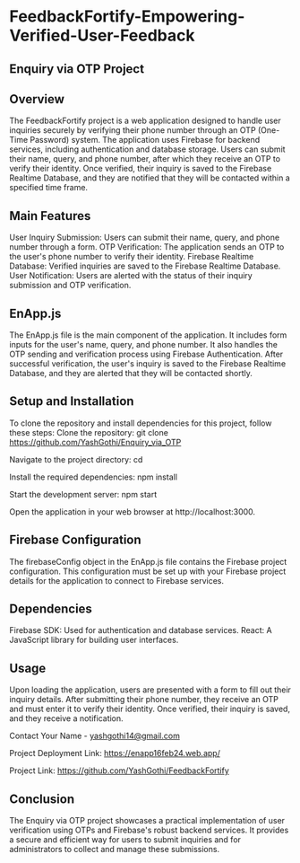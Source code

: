 # FeedbackFortify-Empowering-Verified-User-Feedback

## Enquiry via OTP Project

## Overview

The FeedbackFortify project is a web application designed to handle user inquiries securely by verifying their phone number through an OTP (One-Time Password) system. The application uses Firebase for backend services, including authentication and database storage. Users can submit their name, query, and phone number, after which they receive an OTP to verify their identity. Once verified, their inquiry is saved to the Firebase Realtime Database, and they are notified that they will be contacted within a specified time frame.

## Main Features

User Inquiry Submission: Users can submit their name, query, and phone number through a form.
OTP Verification: The application sends an OTP to the user's phone number to verify their identity.
Firebase Realtime Database: Verified inquiries are saved to the Firebase Realtime Database.
User Notification: Users are alerted with the status of their inquiry submission and OTP verification.

## EnApp.js

The EnApp.js file is the main component of the application. It includes form inputs for the user's name, query, and phone number. It also handles the OTP sending and verification process using Firebase Authentication. After successful verification, the user's inquiry is saved to the Firebase Realtime Database, and they are alerted that they will be contacted shortly.

## Setup and Installation

To clone the repository and install dependencies for this project, follow these steps:
Clone the repository:
git clone <https://github.com/YashGothi/Enquiry_via_OTP>

Navigate to the project directory:
cd <enapp>

Install the required dependencies:
npm install

Start the development server:
npm start

Open the application in your web browser at http://localhost:3000.

## Firebase Configuration

The firebaseConfig object in the EnApp.js file contains the Firebase project configuration. This configuration must be set up with your Firebase project details for the application to connect to Firebase services.

## Dependencies

Firebase SDK: Used for authentication and database services.
React: A JavaScript library for building user interfaces.

## Usage

Upon loading the application, users are presented with a form to fill out their inquiry details. After submitting their phone number, they receive an OTP and must enter it to verify their identity. Once verified, their inquiry is saved, and they receive a notification.


Contact 
Your Name - yashgothi14@gmail.com

Project Deployment Link: https://enapp16feb24.web.app/

Project Link: https://github.com/YashGothi/FeedbackFortify
## Conclusion

The Enquiry via OTP project showcases a practical implementation of user verification using OTPs and Firebase's robust backend services. It provides a secure and efficient way for users to submit inquiries and for administrators to collect and manage these submissions.
